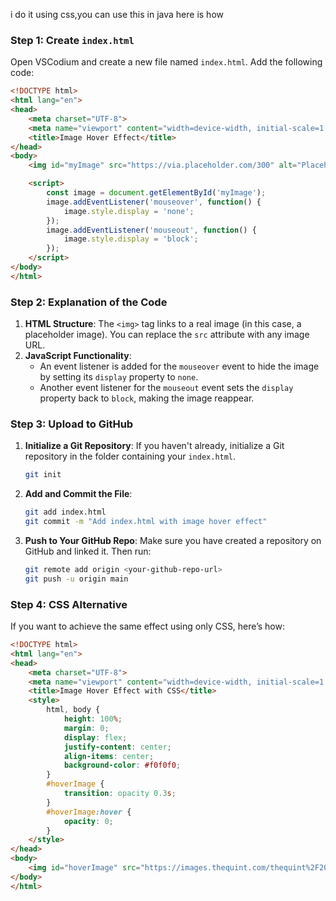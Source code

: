 i do it using css,you can use this in java here is how

### Step 1: Create `index.html`

Open VSCodium and create a new file named `index.html`. Add the following code:

```html
<!DOCTYPE html>
<html lang="en">
<head>
    <meta charset="UTF-8">
    <meta name="viewport" content="width=device-width, initial-scale=1.0">
    <title>Image Hover Effect</title>
</head>
<body>
    <img id="myImage" src="https://via.placeholder.com/300" alt="Placeholder Image" style="width: 300px; height: auto;">

    <script>
        const image = document.getElementById('myImage');
        image.addEventListener('mouseover', function() {
            image.style.display = 'none';
        });
        image.addEventListener('mouseout', function() {
            image.style.display = 'block';
        });
    </script>
</body>
</html>
```

### Step 2: Explanation of the Code

1. **HTML Structure**: The `<img>` tag links to a real image (in this case, a placeholder image). You can replace the `src` attribute with any image URL.
2. **JavaScript Functionality**: 
   - An event listener is added for the `mouseover` event to hide the image by setting its `display` property to `none`.
   - Another event listener for the `mouseout` event sets the `display` property back to `block`, making the image reappear.

### Step 3: Upload to GitHub

1. **Initialize a Git Repository**: If you haven't already, initialize a Git repository in the folder containing your `index.html`.
   ```bash
   git init
   ```
2. **Add and Commit the File**:
   ```bash
   git add index.html
   git commit -m "Add index.html with image hover effect"
   ```
3. **Push to Your GitHub Repo**:
   Make sure you have created a repository on GitHub and linked it. Then run:
   ```bash
   git remote add origin <your-github-repo-url>
   git push -u origin main
   ```

### Step 4: CSS Alternative

If you want to achieve the same effect using only CSS, here’s how:

```html
<!DOCTYPE html>
<html lang="en">
<head>
    <meta charset="UTF-8">
    <meta name="viewport" content="width=device-width, initial-scale=1.0">
    <title>Image Hover Effect with CSS</title>
    <style>
        html, body {
            height: 100%;
            margin: 0;
            display: flex;
            justify-content: center;
            align-items: center;
            background-color: #f0f0f0; 
        }
        #hoverImage {
            transition: opacity 0.3s;
        }
        #hoverImage:hover {
            opacity: 0;
        }
    </style>
</head>
<body>
    <img id="hoverImage" src="https://images.thequint.com/thequint%2F2022-03%2Fbc890469-9914-452b-baef-5d6019933a87%2FFOknp1wWUAIGolc.jfif" alt="Image" />
</body>
</html>
